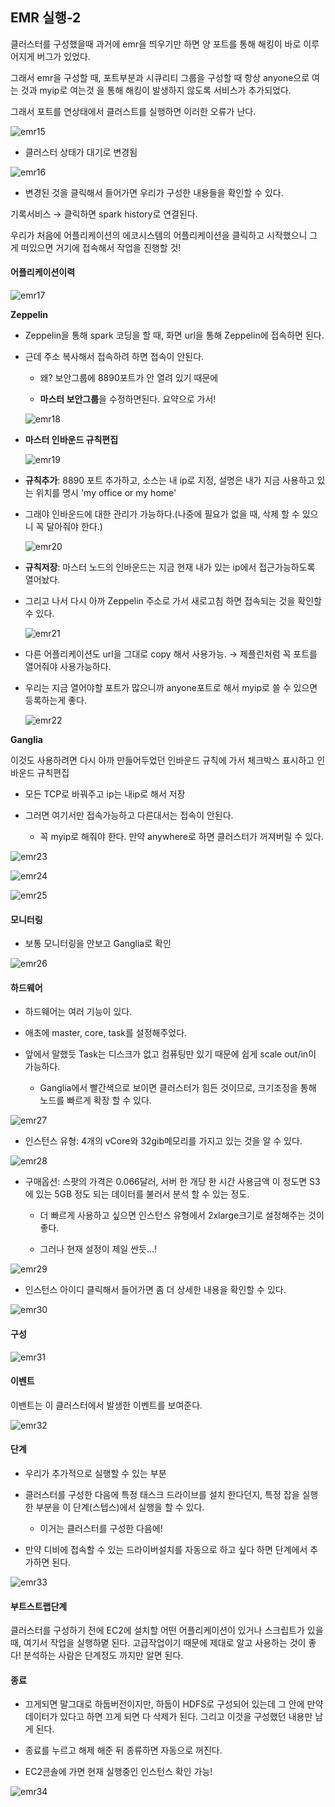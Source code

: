 ## EMR 실행-2

클러스터를 구성했을때 과거에 emr을 띄우기만 하면 양 포트를 통해 해킹이 바로 이루어지게 버그가 있었다.

그래서 emr을 구성할 때, 포트부분과 시큐리티 그룹을 구성할 때 항상 anyone으로 여는 것과 myip로 여는것 을 통해 해킹이 발생하지 않도록 서비스가 추가되었다. 

그래서 포트를 연상태에서 클러스트를 실행하면 이러한 오류가 난다.  

![emr15](https://user-images.githubusercontent.com/86764734/152802110-4236ba3e-44de-4c90-9473-be4dd5aec732.png)

- 클러스터 상태가 대기로 변경됨

![emr16](https://user-images.githubusercontent.com/86764734/152802289-46c50bf5-1e35-4c15-bffe-2f81b7c93f03.png)

- 변경된 것을 클릭해서 들어가면 우리가 구성한 내용들을 확인할 수 있다.

기록서비스 → 클릭하면 spark history로 연결된다.

우리가 처음에 어플리케이션의 에코시스템의 어플리케이션을 클릭하고 시작했으니 그게 떠있으면 거기에 접속해서 작업을 진행할 것!

#### 어플리케이션이력

![emr17](https://user-images.githubusercontent.com/86764734/152803276-e54f2ac0-f5b8-42fa-ba22-fbaea1139cb8.png)

**Zeppelin**

- Zeppelin을 통해 spark 코딩을 할 때, 화면 url을 통해 Zeppelin에 접속하면 된다. 
  
- 근데 주소 복사해서 접속하려 하면 접속이 안된다. 
  
  - 왜? 보안그룹에 8890포트가 안 열려 있기 때문에 
  
  - **마스터 보안그룹**을 수정하면된다. 요약으로 가서!

  ![emr18](https://user-images.githubusercontent.com/86764734/152803709-cca3ee9a-235a-4cf0-9205-844fab4db418.png)

- **마스터 인바운드 규칙편집**

  ![emr19](https://user-images.githubusercontent.com/86764734/152803830-db10f58f-76b7-49df-be87-860191669992.png)

- **규칙추가**: 8890 포트 추가하고, 소스는 내 ip로 지정, 설명은 내가 지금 사용하고 있는 위치를 명시 'my office or my home' 
   
- 그래야 인바운드에 대한 관리가 가능하다.(나중에 필요가 없을 때, 삭제 할 수 있으니 꼭 달아줘야 한다.)  

   ![emr20](https://user-images.githubusercontent.com/86764734/152803949-4b0274a2-b7ef-47ac-bd26-3662716cfc26.png)

- **규칙저장**: 마스터 노드의 인바운드는 지금 현재 내가 있는 ip에서 접근가능하도록 열어놨다.  
   
- 그리고 나서 다시 아까 Zeppelin 주소로 가서 새로고침 하면 접속되는 것을 확인할 수 있다.  

   ![emr21](https://user-images.githubusercontent.com/86764734/152804040-0d18cfcc-9867-42a2-b5c2-b7e7ac29ea6f.png)

- 다른 어플리케이션도 url을 그대로 copy 해서 사용가능. → 제플린처럼 꼭 포트를 열어줘야 사용가능하다. 
   
- 우리는 지금 열어야할 포트가 많으니까 anyone포트로 해서 myip로 쓸 수 있으면 등록하는게 좋다. 

   ![emr22](https://user-images.githubusercontent.com/86764734/152804206-de1ffe53-b9bb-4e07-9d8b-f5e62b5f50e6.png)

**Ganglia**

이것도 사용하려면 다시 아까 만들어두었던 인바운드 규칙에 가서 체크박스 표시하고 인바운드 규칙편집 

- 모든 TCP로 바꿔주고 ip는 내ip로 해서 저장 

- 그러면 여기서만 접속가능하고 다른대서는 접속이 안된다.  

  - 꼭 myip로 해줘야 한다. 만약 anywhere로 하면 클러스터가 꺼져버릴 수 있다.

![emr23](https://user-images.githubusercontent.com/86764734/152804350-79b5b532-a568-42f4-906d-ec5d51d87652.png)

![emr24](https://user-images.githubusercontent.com/86764734/152804469-91928e6e-cc93-418c-8f39-e8ffd3be0610.png)

![emr25](https://user-images.githubusercontent.com/86764734/152804609-094522a5-bdb1-4a01-9c14-d15d489dd9de.png)

#### 모니터링

- 보통 모니터링을 안보고 Ganglia로 확인 

![emr26](https://user-images.githubusercontent.com/86764734/152811187-fe23cd49-ad9d-4af3-aa7f-8e2257d8a896.png)

#### 하드웨어

- 하드웨어는 여러 기능이 있다.

- 애초에 master, core, task를 설정해주었다. 

- 앞에서 말했듯 Task는 디스크가 없고 컴퓨팅만 있기 때문에 쉽게 scale out/in이 가능하다. 

  - Ganglia에서 빨간색으로 보이면 클러스터가 힘든 것이므로, 크기조정을 통해 노드를 빠르게 확장 할 수 있다.

![emr27](https://user-images.githubusercontent.com/86764734/152811540-db39c1be-e29a-4131-85c8-02ed94a45683.png)

- 인스턴스 유형: 4개의 vCore와 32gib메모리를 가지고 있는 것을 알 수 있다. 

![emr28](https://user-images.githubusercontent.com/86764734/152812596-0b199c07-a745-455e-bf53-aba4199035ac.png)

- 구매옵션: 스팟의 가격은 0.066달러,  서버 한 개당 한 시간 사용금액 이 정도면 S3에 있는 5GB 정도 되는 데이터를 불러서 분석 할 수 있는 정도. 

  - 더 빠르게 사용하고 싶으면 인스턴스 유형에서 2xlarge크기로 설정해주는 것이 좋다. 
  
  - 그러나 현재 설정이 제일 싼듯...!

![emr29](https://user-images.githubusercontent.com/86764734/152813408-adc8ea60-a728-4cec-932c-14adf20aa73c.png)

- 인스턴스 아이디 클릭해서 들어가면 좀 더 상세한 내용을 확인할 수 있다. 

![emr30](https://user-images.githubusercontent.com/86764734/152813596-05cec6e5-5ee4-4c88-b101-16f7081d395a.png)

#### 구성

![emr31](https://user-images.githubusercontent.com/86764734/153546955-ede6a411-4070-4801-a619-1a250256b1e3.png)

#### 이벤트

이밴트는 이 클러스터에서 발생한 이벤트를 보여준다. 

![emr32](https://user-images.githubusercontent.com/86764734/153547095-1383f0ce-ab20-4a77-b79c-6d695179a8ba.png)

#### 단계

- 우리가 추가적으로 실행할 수 있는 부분

- 클러스터를 구성한 다음에 특정 태스크 드라이브를 설치 한다던지, 특정 잡을 실행한 부분을 이 단계(스텝스)에서 실행을 할 수 있다.

  -  이거는 클러스터를 구성한 다음에!

- 만약 디비에 접속할 수 있는 드라이버설치를 자동으로 하고 싶다 하면 단계에서 추가하면 된다.

![emr33](https://user-images.githubusercontent.com/86764734/153547336-80b8311e-0b63-495f-bb31-7333ab15b702.png)

####  부트스트랩단계

클러스터를 구성하기 전에 EC2에 설치할 어떤 어플리케이션이 있거나 스크립트가 있을 때, 여기서 작업을 실행하몉 된다. 고급작업이기 때문에 제대로 알고 사용하는 것이 좋다! 분석하는 사람은 단계정도 까지만 알면 된다.

#### 종료

- 끄게되면 말그대로 하둡버전이지만, 하둡이 HDFS로 구성되어 있는데 그 안에 만약 데이터가 있다고 하면 끄게 되면 다 삭제가 된다. 그리고 이것을 구성했던 내용만 남게 된다. 

- 종료를 누르고 해제 해준 뒤 종류하면 자동으로 꺼진다.

- EC2콘솔에 가면 현재 실행중인 인스턴스 확인 가능!

![emr34](https://user-images.githubusercontent.com/86764734/153547772-ae28f6cb-bf74-4b17-86c6-c0ec6af76b67.png)